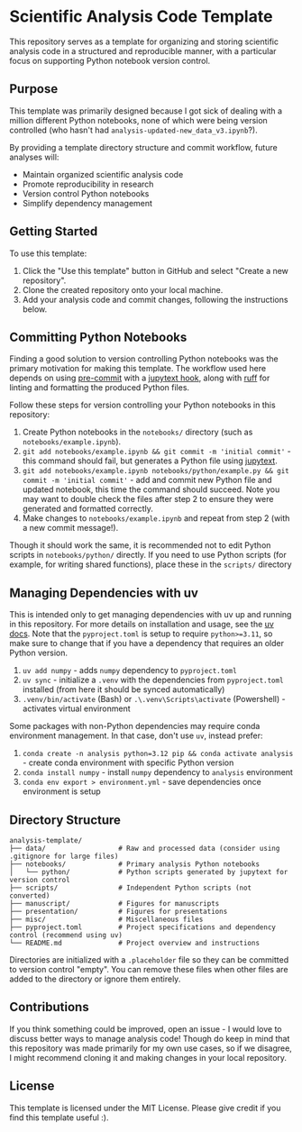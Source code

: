 # Scientific Analysis Code Template

This repository serves as a template for organizing and storing scientific analysis code in a structured and reproducible manner, with a particular focus on supporting Python notebook version control.

## Purpose

This template was primarily designed because I got sick of dealing with a million different Python notebooks, none of which were being version controlled (who hasn't had `analysis-updated-new_data_v3.ipynb`?). 

By providing a template directory structure and commit workflow, future analyses will:
- Maintain organized scientific analysis code
- Promote reproducibility in research
- Version control Python notebooks
- Simplify dependency management

## Getting Started

To use this template:

1. Click the "Use this template" button in GitHub and select "Create a new repository".
2. Clone the created repository onto your local machine.
3. Add your analysis code and commit changes, following the instructions below.

## Committing Python Notebooks

Finding a good solution to version controlling Python notebooks was the primary motivation for making this template. The workflow used here depends on using [pre-commit](https://pre-commit.com/) with a [jupytext hook](https://jupytext.readthedocs.io/en/latest/using-pre-commit.html), along with [ruff](https://docs.astral.sh/ruff/) for linting and formatting the produced Python files.

Follow these steps for version controlling your Python notebooks in this repository:

1. Create Python notebooks in the `notebooks/` directory (such as `notebooks/example.ipynb`).
2. `git add notebooks/example.ipynb && git commit -m 'initial commit'` - this command should fail, but generates a Python file using [jupytext](https://jupytext.readthedocs.io/en/latest/index.html).
3. `git add notebooks/example.ipynb notebooks/python/example.py && git commit -m 'initial commit'` - add and commit new Python file and updated notebook, this time the command should succeed. Note you may want to double check the files after step 2 to ensure they were generated and formatted correctly.
4. Make changes to `notebooks/example.ipynb` and repeat from step 2 (with a new commit message!).

Though it should work the same, it is recommended not to edit Python scripts in `notebooks/python/` directly. If you need to use Python scripts (for example, for writing shared functions), place these in the `scripts/` directory

## Managing Dependencies with uv

This is intended only to get managing dependencies with uv up and running in this repository. For more details on installation and usage, see the [uv docs](https://docs.astral.sh/uv/). Note that the `pyproject.toml` is setup to require `python>=3.11`, so make sure to change that if you have a dependency that requires an older Python version.

1. `uv add numpy` - adds `numpy` dependency to `pyproject.toml`
2. `uv sync` - initialize a `.venv` with the dependencies from `pyproject.toml` installed (from here it should be synced automatically)
3. `.venv/bin/activate` (Bash) or `.\.venv\Scripts\activate` (Powershell) - activates virtual environment

Some packages with non-Python dependencies may require conda environment management. In that case, don't use `uv`, instead prefer:

1. `conda create -n analysis python=3.12 pip && conda activate analysis` - create conda environment with specific Python version
2. `conda install numpy` - install `numpy` dependency to `analysis` environment
3. `conda env export > environment.yml` - save dependencies once environment is setup

## Directory Structure

```
analysis-template/
├── data/                  # Raw and processed data (consider using .gitignore for large files)
├── notebooks/             # Primary analysis Python notebooks
│   └── python/            # Python scripts generated by jupytext for version control
├── scripts/               # Independent Python scripts (not converted)
├── manuscript/            # Figures for manuscripts
├── presentation/          # Figures for presentations
├── misc/                  # Miscellaneous files
├── pyproject.toml         # Project specifications and dependency control (recommend using uv)
└── README.md              # Project overview and instructions
```

Directories are initialized with a `.placeholder` file so they can be committed to version control "empty". You can remove these files when other files are added to the directory or ignore them entirely.

## Contributions

If you think something could be improved, open an issue - I would love to discuss better ways to manage analysis code! Though do keep in mind that this repository was made primarily for my own use cases, so if we disagree, I might recommend cloning it and making changes in your local repository.

## License

This template is licensed under the MIT License. Please give credit if you find this template useful :).
